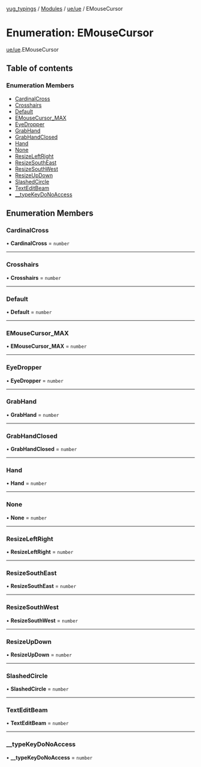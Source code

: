 [yug_typings](../README.md) / [Modules](../modules.md) / [ue/ue](../modules/ue_ue.md) / EMouseCursor

# Enumeration: EMouseCursor

[ue/ue](../modules/ue_ue.md).EMouseCursor

## Table of contents

### Enumeration Members

- [CardinalCross](ue_ue.EMouseCursor.md#cardinalcross)
- [Crosshairs](ue_ue.EMouseCursor.md#crosshairs)
- [Default](ue_ue.EMouseCursor.md#default)
- [EMouseCursor\_MAX](ue_ue.EMouseCursor.md#emousecursor_max)
- [EyeDropper](ue_ue.EMouseCursor.md#eyedropper)
- [GrabHand](ue_ue.EMouseCursor.md#grabhand)
- [GrabHandClosed](ue_ue.EMouseCursor.md#grabhandclosed)
- [Hand](ue_ue.EMouseCursor.md#hand)
- [None](ue_ue.EMouseCursor.md#none)
- [ResizeLeftRight](ue_ue.EMouseCursor.md#resizeleftright)
- [ResizeSouthEast](ue_ue.EMouseCursor.md#resizesoutheast)
- [ResizeSouthWest](ue_ue.EMouseCursor.md#resizesouthwest)
- [ResizeUpDown](ue_ue.EMouseCursor.md#resizeupdown)
- [SlashedCircle](ue_ue.EMouseCursor.md#slashedcircle)
- [TextEditBeam](ue_ue.EMouseCursor.md#texteditbeam)
- [\_\_typeKeyDoNoAccess](ue_ue.EMouseCursor.md#__typekeydonoaccess)

## Enumeration Members

### CardinalCross

• **CardinalCross** = `number`

___

### Crosshairs

• **Crosshairs** = `number`

___

### Default

• **Default** = `number`

___

### EMouseCursor\_MAX

• **EMouseCursor\_MAX** = `number`

___

### EyeDropper

• **EyeDropper** = `number`

___

### GrabHand

• **GrabHand** = `number`

___

### GrabHandClosed

• **GrabHandClosed** = `number`

___

### Hand

• **Hand** = `number`

___

### None

• **None** = `number`

___

### ResizeLeftRight

• **ResizeLeftRight** = `number`

___

### ResizeSouthEast

• **ResizeSouthEast** = `number`

___

### ResizeSouthWest

• **ResizeSouthWest** = `number`

___

### ResizeUpDown

• **ResizeUpDown** = `number`

___

### SlashedCircle

• **SlashedCircle** = `number`

___

### TextEditBeam

• **TextEditBeam** = `number`

___

### \_\_typeKeyDoNoAccess

• **\_\_typeKeyDoNoAccess** = `number`
